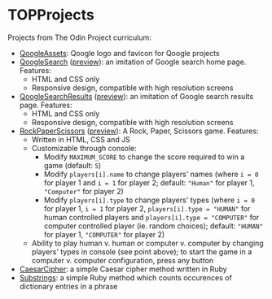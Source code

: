 # TOPProjects
Projects from The Odin Project curriculum:
* [QoogleAssets](https://github.com/qmarlats/TOPProjects/tree/master/QoogleAssets): Qoogle logo and favicon for Qoogle projects
* [QoogleSearch](https://github.com/qmarlats/TOPProjects/tree/master/QoogleSearch) ([preview](https://qmarlats.github.io/TOPProjects/QoogleSearch/)): an imitation of Google search home page. Features:
    * HTML and CSS only
    * Responsive design, compatible with high resolution screens
* [QoogleSearchResults](https://github.com/qmarlats/TOPProjects/tree/master/QoogleSearchResults) ([preview](https://qmarlats.github.io/TOPProjects/QoogleSearchResults/)): an imitation of Google search results page. Features:
    * HTML and CSS only
    * Responsive design, compatible with high resolution screens
* [RockPaperScissors](https://github.com/qmarlats/TOPProjects/tree/master/RockPaperScissors) ([preview](https://qmarlats.github.io/TOPProjects/RockPaperScissors/)): A Rock, Paper, Scissors game. Features:
    * Written in HTML, CSS and JS
    * Customizable through console:
      * Modify `MAXIMUM_SCORE` to change the score required to win a game (default: `5`)
      * Modify `players[i].name` to change players' names (where `i = 0` for player 1 and `i = 1` for player 2; default: `"Human"` for player 1, `"Computer"` for player 2)
      * Modify `players[i].type` to change players' types (where `i = 0` for player 1, `i = 1` for player 2, `players[i].type = "HUMAN"`  for human controlled players and `players[i].type = "COMPUTER"` for computer controlled player (ie. random choices); default: `"HUMAN"` for player 1, `"COMPUTER"` for player 2)
    * Ability to play human v. human or computer v. computer by changing players' types in console (see point above); to start the game in a computer v. computer configuration, press any button
* [CaesarCipher](https://github.com/qmarlats/TOPProjects/tree/master/CaesarCipher): a simple Caesar cipher method written in Ruby
* [Substrings](https://github.com/qmarlats/TOPProjects/tree/master/Substrings): a simple Ruby method which counts occurences of dictionary entries in a phrase
